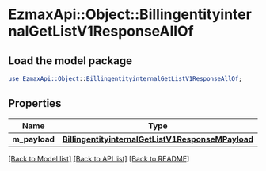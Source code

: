 # EzmaxApi::Object::BillingentityinternalGetListV1ResponseAllOf

## Load the model package
```perl
use EzmaxApi::Object::BillingentityinternalGetListV1ResponseAllOf;
```

## Properties
Name | Type | Description | Notes
------------ | ------------- | ------------- | -------------
**m_payload** | [**BillingentityinternalGetListV1ResponseMPayload**](BillingentityinternalGetListV1ResponseMPayload.md) |  | 

[[Back to Model list]](../README.md#documentation-for-models) [[Back to API list]](../README.md#documentation-for-api-endpoints) [[Back to README]](../README.md)


